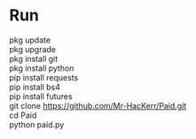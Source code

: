 # Run
pkg update<br>
pkg upgrade<br>
pkg install git<br>
pkg install python<br>
pip install requests<br>
pip install bs4<br>
pip install futures<br>
git clone https://github.com/Mr-HacKerr/Paid.git<br>
cd Paid<br>
python paid.py<br>

